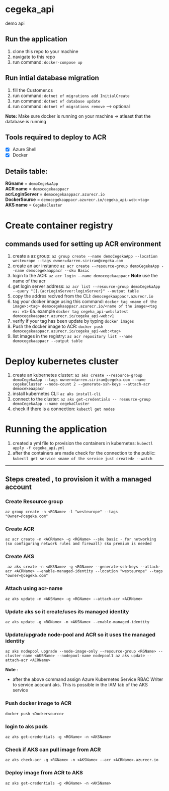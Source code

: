 # cegeka_api
demo api

## Run the application
1. clone this repo to your machine
2. navigate to this repo
3. run command: `docker-compose up`


## Run intial database migration
1. fill the Customer.cs
2. run command: `dotnet ef migrations add InitialCreate`
3. run command: `dotnet ef database update`
4. run command: `dotnet ef migrations remove` --> optional

**Note:** Make sure docker is running on your machine -> atleast that the database is running

## Tools required to deploy to ACR
- [X] Azure Shell
- [X] Docker

## Details table:
**RGname** = `demoCegekaApp` <br>
**ACR name** = `democegekaappacr` <br>
**acrLoginServer** = `democegekaappacr.azurecr.io` <br>
**DockerSource** = `democegekaappacr.azurecr.io/cegeka_api-web:<tag>`<br>
**AKS name** = `CegekaCluster`

# Create container registry
## commands used for setting up ACR environment
1. create a az group: `az group create --name demoCegekaApp --location westeurope --tags owner=darren.siriram@cegeka.com`
2. create an acr instance `az acr create --resource-group demoCegekaApp --name democegekaappacr --sku Basic`
3. login to the ACR: `az acr login --name democegekaappacr` **Note** use the name of the acr 
4. get login server address: `az acr list --resource-group demoCegekaApp --query "[].{acrLoginServer:loginServer}" --output table`
5. copy the addres recived from the CLI: `democegekaappacr.azurecr.io`
6. tag your docker image using this command: `docker tag <name of the image>:<tag> democegekaappacr.azurecr.io/<name of the image><tag ex: v1>`
    6a. example `docker tag cegeka_api-web:latest democegekaappacr.azurecr.io/cegeka_api-web:v1`
7. verify if your tag has been update by typing `docker images`
8. Push the docker image to ACR: `docker push democegekaappacr.azurecr.io/cegeka_api-web:<tag>`
9. list images in the registry: `az acr repository list --name democegekaappacr --output table`


# Deploy kubernetes cluster
1. create an kubernetes cluster: `az aks create --resource-group demoCegekaApp --tags owner=darren.siriram@cegeka.com --name cegekaCluster --node-count 2 --generate-ssh-keys --attach-acr democekeaapacr`
2. install kubernetes CLI: `az aks install-cli` 
3. connect to the cluster: `az aks get-credentials -- resource-group demoCegekaApp --name cegekaCluster`
4. check if there is a connection: `kubectl get nodes`

# Running the application
1. created a yml file to provision the containers in kubernetes: `kubectl apply -f cegeka_api.yml`
2. after the containers are made check for the connection to the public: `kubectl get service <name of the service just created> --watch`

--------------------------------------

## Steps created , to provision it with a managed account 


### Create Resource group 
```
az group create -n <RGName> -l "westeurope" --tags 
"Owner=@cegeka.com"
```

### Create ACR
```
az acr create -n <ACRName> -g <RGName> --sku basic - for networking (so configuring network rules and firewall) sku premium is needed
```

### Create AKS
```
 az aks create -n <AKSName> -g <RGName> --generate-ssh-keys --attach-acr <ACRName> --enable-managed-identity --location "westeurope" --tags "owner=@cegeka.com"
 ```

### Attach using acr-name 
```
az aks update -n <AKSName> -g <RGName> --attach-acr <ACRName>
```

### Update aks so it create/uses its managed identity
```
az aks update -g <RGName> -n <AKSName> --enable-managed-identity
```
### Update/upgrade node-pool and ACR so it uses the managed identity
```
az aks nodepool upgrade --node-image-only --resource-group <RGName> --cluster-name <AKSName> --nodepool-name nodepool1 az aks update --attach-acr <ACRName> 
 ```
**Note** :
- after the above command assign Azure Kubernetes Service RBAC Writer to service account aks. This is possible in the IAM tab of the AKS service



### Push docker image to ACR 
```
docker push <Dockersource>
```

### login to aks pods 
```
az aks get-credentials -g <RGName> -n <AKSName>
```

### Check if AKS can pull image from ACR
```
az aks check-acr -g <RGName> -n <AKSName> --acr <ACRName>.azurecr.io
```

### Deploy image from ACR to AKS
```
az aks get-credentials -g <RGName> -n <AKSName>
```